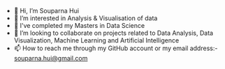 - 👋 Hi, I’m Souparna Hui
- 👀 I’m interested in Analysis & Visualisation of data
- 🌱 I've completed my Masters in Data Science
- 💞️ I’m looking to collaborate on projects related to Data Analysis, Data Visualization, Machine Learning and Artificial Intelligence
- 📫 How to reach me through my GitHub account or my email address:- souparna.hui@gmail.com

<!---
Soupu07/Soupu07 is a ✨ special ✨ repository because its `README.md` (this file) appears on your GitHub profile.
You can click the Preview link to take a look at your changes.
--->
